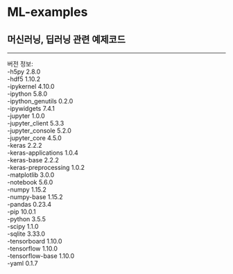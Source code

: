 # ML-examples
머신러닝, 딥러닝 관련 예제코드
---


---
버전 정보:            
-h5py                      2.8.0           
-hdf5                      1.10.2                     
-ipykernel                 4.10.0                 
-ipython                   5.8.0                   
-ipython_genutils          0.2.0            
-ipywidgets                7.4.1       
-jupyter                   1.0.0                 
-jupyter_client            5.3.3                  
-jupyter_console           5.2.0                   
-jupyter_core              4.5.0                   
-keras                     2.2.2                      
-keras-applications        1.0.4                   
-keras-base                2.2.2                    
-keras-preprocessing       1.0.2                             
-matplotlib                3.0.0                         
-notebook                  5.6.0                    
-numpy                     1.15.2           
-numpy-base                1.15.2           
-pandas                    0.23.4           
-pip                       10.0.1                   
-python                    3.5.5                
-scipy                     1.1.0           
-sqlite                    3.33.0              
-tensorboard               1.10.0        
-tensorflow                1.10.0        
-tensorflow-base           1.10.0         
-yaml                      0.1.7                
